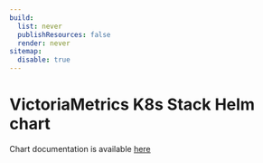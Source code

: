 ```yaml
---
build:
  list: never
  publishResources: false
  render: never
sitemap:
  disable: true
---
```

# VictoriaMetrics K8s Stack Helm chart

Chart documentation is available [here](https://docs.victoriametrics.com/helm/victoriametrics-k8s-stack/)
